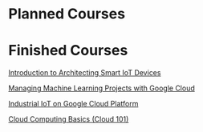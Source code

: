 # Planned Courses

# Finished Courses

   [Introduction to Architecting Smart IoT Devices]( https://www.coursera.org/learn/iot-devices? )
   
   [Managing Machine Learning Projects with Google Cloud]( https://www.coursera.org/learn/machine-learning-business-professionals? )
   
   [Industrial IoT on Google Cloud Platform]( https://www.coursera.org/learn/iiot-google-cloud-platform? )
   
   [Cloud Computing Basics (Cloud 101)]( https://www.coursera.org/learn/cloud-computing-basics? )
   
